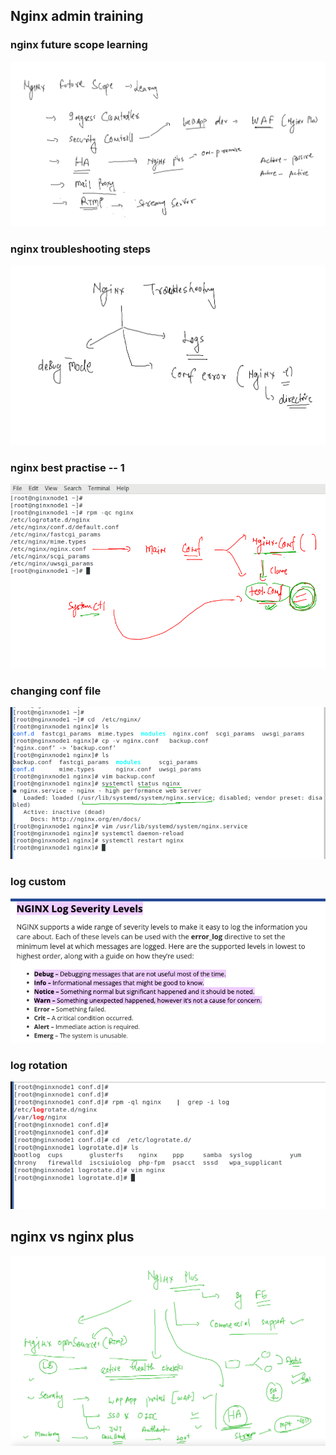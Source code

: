 ## Nginx admin training 

### nginx future scope learning 

<img src="lr.png">

### nginx troubleshooting steps 

<img src="ng.png">

### nginx best practise -- 1 

<img src="bs.png">

### changing conf file 

<img src="conf.png">

### log custom 

<img src="log1.png">

### log rotation 

<img src="log2.png">

## nginx vs nginx plus 

<img src="ngp.png">


